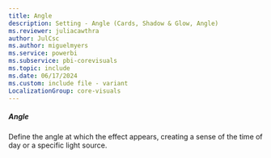 ```yaml
---
title: Angle
description: Setting - Angle (Cards, Shadow & Glow, Angle)
ms.reviewer: juliacawthra
author: JulCsc
ms.author: miguelmyers
ms.service: powerbi
ms.subservice: pbi-corevisuals
ms.topic: include
ms.date: 06/17/2024
ms.custom: include file - variant
LocalizationGroup: core-visuals
---
```

##### Angle

Define the angle at which the effect appears, creating a sense of the time of day or a specific light source.
